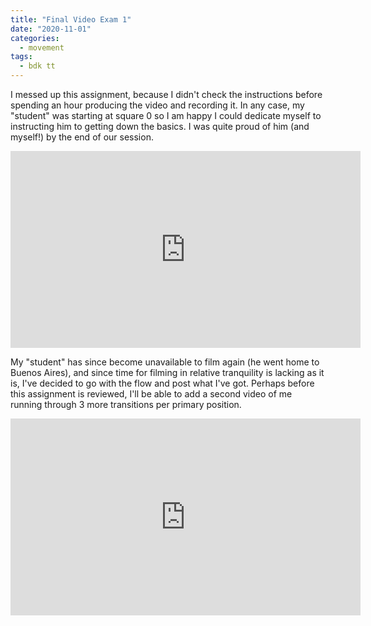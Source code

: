 ```yaml
---
title: "Final Video Exam 1"
date: "2020-11-01"
categories:
  - movement
tags:
  - bdk tt
---
```

I messed up this assignment, because I didn't check the instructions before spending an hour producing the video and recording it. In any case, my "student" was starting at square 0 so I am happy I could dedicate myself to instructing him to getting down the basics. I was quite proud of him (and myself!) by the end of our session.

<iframe width="560" height="315" sandbox="allow-same-origin allow-scripts allow-popups" src="https://tube.bdklab.com/videos/embed/18be256f-6137-4258-b2ff-bb5622bf9ba2" frameborder="0" allowfullscreen></iframe>

My "student" has since become unavailable to film again (he went home to Buenos Aires), and since time for filming in relative tranquility is lacking as it is, I've decided to go with the flow and post what I've got. Perhaps before this assignment is reviewed, I'll be able to add a second video of me running through 3 more transitions per primary position.

<iframe width="560" height="315" sandbox="allow-same-origin allow-scripts allow-popups" src="https://tube.bdklab.com/videos/embed/7eaab2f1-bcef-4b82-8dbe-4434a69c2a63" frameborder="0" allowfullscreen></iframe>

